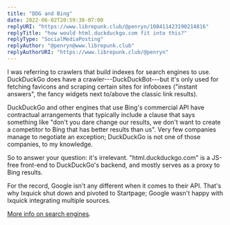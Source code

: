 ```yaml
---
title: "DDG and Bing"
date: 2022-06-02T20:59:38-07:00
replyURI: "https://www.librepunk.club/@penryn/108411423190214816"
replyTitle: "how would html.duckduckgo.com fit into this?"
replyType: "SocialMediaPosting"
replyAuthor: "@penryn@www.librepunk.club"
replyAuthorURI: "https://www.librepunk.club/@penryn"
---
```


I was referring to crawlers that build indexes for search engines to use. DuckDuckGo does have a crawler---DuckDuckBot---but it's only used for fetching favicons and scraping certain sites for infoboxes ("instant answers", the fancy widgets next to/above the classic link results).

DuckDuckGo and other engines that use Bing's commercial API have contractual arrangements that typically include a clause that says something like "don't you dare change our results, we don't want to create a competitor to Bing that has better results than us". Very few companies manage to negotiate an exception; DuckDuckGo is not one of those companies, to my knowledge.

So to answer your question: it's irrelevant. "html<wbr />.duckduckgo.com" is a JS-free front-end to DuckDuckGo's backend, and mostly serves as a proxy to Bing results.

For the record, Google isn't any different when it comes to their API. That's why Ixquick shut down and pivoted to Startpage; Google wasn't happy with Ixquick integrating multiple sources.

[More info on search engines](https://seirdy.one/posts/2021/03/10/search-engines-with-own-indexes/).
